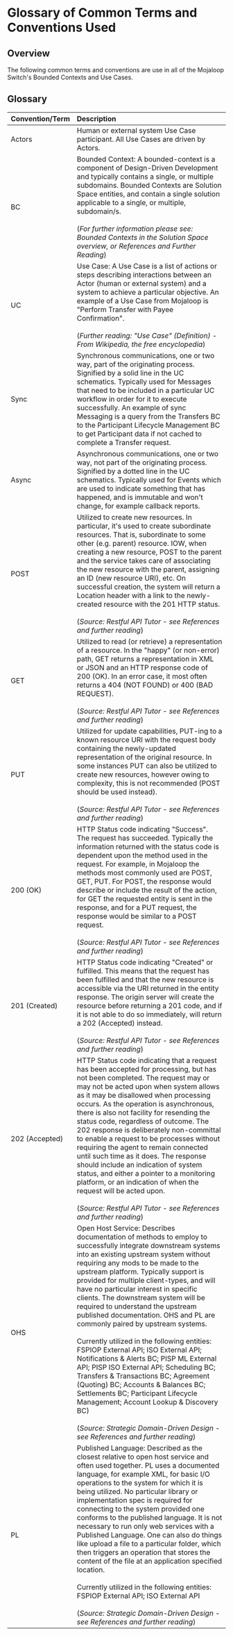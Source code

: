 # Glossary of Common Terms and Conventions Used

## Overview
The following common terms and conventions are use in all of the Mojaloop Switch's Bounded Contexts and Use Cases.

## Glossary

|    **Convention/Term**    |       **Description**       |
| :------------------------ | :-------------------------- |
| Actors                                                            | Human or external system Use Case participant. All Use Cases are driven by Actors.|
| BC                                                                | Bounded Context: A bounded-context is a component of Design-Driven Development and typically contains a single, or multiple subdomains. Bounded Contexts are Solution Space entities, and contain a single solution applicable to a single, or multiple, subdomain/s.<br/><br/>(*For further information please see: Bounded Contexts in the Solution Space overview, or References and Further Reading*)|
| UC | Use Case: A Use Case is a list of actions or steps describing interactions between an Actor (human or external system) and a system to achieve a particular objective. An example of a Use Case from Mojaloop is "Perform Transfer with Payee Confirmation".<br/><br/>(*Further reading: "Use Case" (Definition) - From Wikipedia, the free encyclopedia*)|
| Sync                                                              | Synchronous communications, one or two way, part of the originating process. Signified by a solid line in the UC schematics. Typically used for Messages that need to be included in a particular UC workflow in order for it to execute successfully. An example of sync Messaging is a query from the Transfers BC to the Participant Lifecycle Management BC to get Participant data if not cached to complete a Transfer request.|
| Async                                                             | Asynchronous communications, one or two way, not part of the originating process. Signified by a dotted line in the UC schematics. Typically used for Events which are used to indicate something that has happened, and is immutable and won't change, for example callback reports.|
| POST                                                              | Utilized to create new resources. In particular, it's used to create subordinate resources. That is, subordinate to some other (e.g. parent) resource. IOW, when creating a new resource, POST to the parent and the service takes care of associating the new resource with the parent, assigning an ID (new resource URI), etc. On successful creation, the system will return a Location header with a link to the newly-created resource with the 201 HTTP status.<br/><br/>(*Source: Restful API Tutor - see References and further reading*)|
| GET                                                               | Utilized to read (or retrieve) a representation of a resource. In the "happy" (or non-error) path, GET returns a representation in XML or JSON and an HTTP response code of 200 (OK). In an error case, it most often returns a 404 (NOT FOUND) or 400 (BAD REQUEST).<br/><br/>(*Source: Restful API Tutor - see References and further reading*)|
| PUT                                                               | Utilized for update capabilities, PUT-ing to a known resource URI with the request body containing the newly-updated representation of the original resource. In some instances PUT can also be utilized to create new resources, however owing to complexity, this is not recommended (POST should be used instead).<br/><br/>(*Source: Restful API Tutor - see References and further reading*)|
| 200 (OK)                                                          | HTTP Status code indicating "Success". The request has succeeded. Typically the information returned with the status code is dependent upon the method used in the request. For example, in Mojaloop the methods most commonly used are POST, GET, PUT. For POST, the response would describe or include the result of the action, for GET the requested entity is sent in the response, and for a PUT request, the response would be similar to a POST request.<br/><br/>(*Source: Restful API Tutor - see References and further reading*)|
| 201 (Created)                                                     | HTTP Status code indicating "Created" or fulfilled. This means that the request has been fulfilled and that the new resource is accessible via the URI returned in the entity response. The origin server will create the resource before returning a 201 code, and if it is not able to do so immediately, will return a 202 (Accepted) instead.<br/><br/>(*Source: Restful API Tutor - see References and further reading*)|
| 202 (Accepted)                                                    | HTTP Status code indicating that a request has been accepted for processing, but has not been completed. The request may or may not be acted upon when system allows as it may be disallowed when processing occurs. As the operation is asynchronous, there is also not facility for resending the status code, regardless of outcome. The 202 response is deliberately non-committal to enable a request to be processes without requiring the agent to remain connected until such time as it does. The response should include an indication of system status, and either a pointer to a monitoring platform, or an indication of when the request will be acted upon.<br/><br>(*Source: Restful API Tutor - see References and further reading*)|
| OHS                                                               | Open Host Service: Describes documentation of methods to employ to successfully integrate downstream systems into an existing upstream system without requiring any mods to be made to the upstream platform. Typically support is provided for multiple client-types, and will have no particular interest in specific clients. The downstream system will be required to understand the upstream published documentation. OHS and PL are commonly paired by upstream systems.<br/><br/>Currently utilized in the following entities: FSPIOP External API; ISO External API; Notifications & Alerts BC; PISP ML External API; PISP ISO External API; Scheduling BC; Transfers & Transactions BC; Agreement (Quoting) BC; Accounts & Balances BC; Settlements BC; Participant Lifecycle Management; Account Lookup & Discovery BC)<br/><br/>(*Source: Strategic Domain-Driven Design - see References and further reading*)|
| PL                                                                | Published Language: Described as the closest relative to open host service and often used together. PL uses a documented language, for example XML, for basic I/O operations to the system for which it is being utilized. No particular library or implementation spec is required for connecting to the system provided one conforms to the published language. It is not necessary to run only web services with a Published Language. One can also do things like upload a file to a particular folder, which then triggers an operation that stores the content of the file at an application specified location.<br/><br/>Currently utilized in the following entities: FSPIOP External API; ISO External API<br/><br/>(*Source: Strategic Domain-Driven Design - see References and further reading*)|
